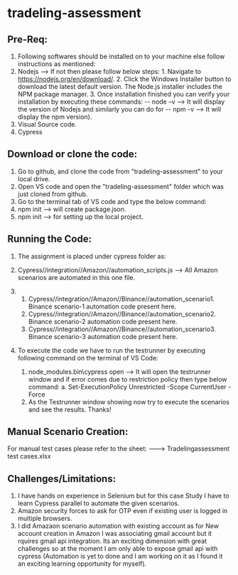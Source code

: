 # tradeling-assessment

## Pre-Req:
1. Following softwares should be installed on to your machine else follow instructions as mentioned:
  1. Nodejs --> If not then please follow below steps:
    1. Navigate to https://nodejs.org/en/download/. 
    2. Click the Windows Installer button to download the latest default version. The Node.js installer includes the NPM package manager. 
    3. Once installation finished you can verify your installation by executing these commands:
        -- node –v --> It will display the version of Nodejs and similarly you can do for
        -- npm -v --> It will display the npm version).
  2. Visual Source code.
  3. Cypress
  
## Download or clone the code:
1. Go to github, and clone the code from "tradeling-assessment" to your local drive.
2. Open VS code and open the "tradeling-assessment" folder which was just cloned from github.
3. Go to the terminal tab of VS code and type the below command:
  1. npm init --> will create package.json.
  2. npm init --> for setting up the local project.

## Running the Code:
1. The assignment is placed under cypress folder as:
  1. Cypress//integration//Amazon//automation_scripts.js --> All Amazon scenarios are automated in this one file.
  2. 1. Cypress//integration//Amazon//Binance//automation_scenario1. Binance scenario-1 automation code present here.
     2. Cypress//integration//Amazon//Binance//automation_scenario2. Binance scenario-2 automation code present here.
     3. Cypress//integration//Amazon//Binance//automation_scenario3. Binance scenario-3 automation code present here.
     
2. To execute the code we have to run the testrunner by executing following command on the terminal of VS Code:
   1. node_modules\.bin\cypress open --> It will open the testrunner window and if error comes due to restriction policy then type below command:
      a. Set-ExecutionPolicy Unrestricted -Scope CurrentUser -Force
   2. As the Testrunner window showing now try to execute the scenarios and see the results. Thanks!

## Manual Scenario Creation:
  For manual test cases please refer to the sheet: ---> Tradelingassessment test cases.xlsx
   
## Challenges/Limitations:
1. I have hands on experience in Selenium but for this case Study I have to learn Cypress parallel to automate the given scenarios.
2. Amazon security forces to ask for OTP even if existing user is logged in multiple browsers.
3. I did Amazaon scenario automation with existing account as for New account creation in Amazon I was associating gmail account but it rquires gmail api integration. Its an exciting dimension with great challenges so at the moment I am only able to expose gmail api with cypress (Automation is yet to done and I am working on it as I found it an exciting learning opportunity for myself).
